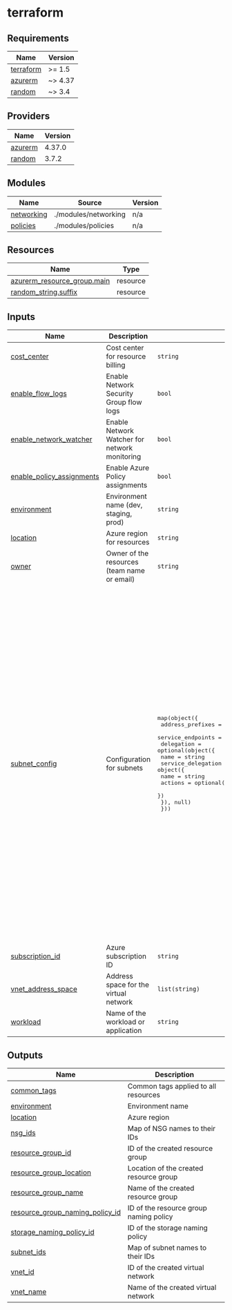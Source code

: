 # terraform

<!-- BEGIN_TF_DOCS -->
## Requirements

| Name | Version |
|------|---------|
| <a name="requirement_terraform"></a> [terraform](#requirement\_terraform) | >= 1.5 |
| <a name="requirement_azurerm"></a> [azurerm](#requirement\_azurerm) | ~> 4.37 |
| <a name="requirement_random"></a> [random](#requirement\_random) | ~> 3.4 |

## Providers

| Name | Version |
|------|---------|
| <a name="provider_azurerm"></a> [azurerm](#provider\_azurerm) | 4.37.0 |
| <a name="provider_random"></a> [random](#provider\_random) | 3.7.2 |

## Modules

| Name | Source | Version |
|------|--------|---------|
| <a name="module_networking"></a> [networking](#module\_networking) | ./modules/networking | n/a |
| <a name="module_policies"></a> [policies](#module\_policies) | ./modules/policies | n/a |

## Resources

| Name | Type |
|------|------|
| [azurerm_resource_group.main](https://registry.terraform.io/providers/hashicorp/azurerm/latest/docs/resources/resource_group) | resource |
| [random_string.suffix](https://registry.terraform.io/providers/hashicorp/random/latest/docs/resources/string) | resource |

## Inputs

| Name | Description | Type | Default | Required |
|------|-------------|------|---------|:--------:|
| <a name="input_cost_center"></a> [cost\_center](#input\_cost\_center) | Cost center for resource billing | `string` | `"development"` | no |
| <a name="input_enable_flow_logs"></a> [enable\_flow\_logs](#input\_enable\_flow\_logs) | Enable Network Security Group flow logs | `bool` | `true` | no |
| <a name="input_enable_network_watcher"></a> [enable\_network\_watcher](#input\_enable\_network\_watcher) | Enable Network Watcher for network monitoring | `bool` | `true` | no |
| <a name="input_enable_policy_assignments"></a> [enable\_policy\_assignments](#input\_enable\_policy\_assignments) | Enable Azure Policy assignments | `bool` | `true` | no |
| <a name="input_environment"></a> [environment](#input\_environment) | Environment name (dev, staging, prod) | `string` | `"dev"` | no |
| <a name="input_location"></a> [location](#input\_location) | Azure region for resources | `string` | `"East US"` | no |
| <a name="input_owner"></a> [owner](#input\_owner) | Owner of the resources (team name or email) | `string` | `"platform-team"` | no |
| <a name="input_subnet_config"></a> [subnet\_config](#input\_subnet\_config) | Configuration for subnets | <pre>map(object({<br>    address_prefixes  = list(string)<br>    service_endpoints = optional(list(string), [])<br>    delegation = optional(object({<br>      name = string<br>      service_delegation = object({<br>        name    = string<br>        actions = optional(list(string), [])<br>      })<br>    }), null)<br>  }))</pre> | <pre>{<br>  "appservice": {<br>    "address_prefixes": [<br>      "10.0.2.0/24"<br>    ],<br>    "delegation": {<br>      "name": "app-service-delegation",<br>      "service_delegation": {<br>        "actions": [<br>          "Microsoft.Network/virtualNetworks/subnets/action"<br>        ],<br>        "name": "Microsoft.Web/serverFarms"<br>      }<br>    },<br>    "service_endpoints": [<br>      "Microsoft.Storage",<br>      "Microsoft.KeyVault"<br>    ]<br>  },<br>  "default": {<br>    "address_prefixes": [<br>      "10.0.1.0/24"<br>    ],<br>    "service_endpoints": []<br>  },<br>  "functions": {<br>    "address_prefixes": [<br>      "10.0.3.0/24"<br>    ],<br>    "service_endpoints": [<br>      "Microsoft.Storage",<br>      "Microsoft.KeyVault"<br>    ]<br>  },<br>  "privateendpoints": {<br>    "address_prefixes": [<br>      "10.0.4.0/24"<br>    ],<br>    "service_endpoints": []<br>  }<br>}</pre> | no |
| <a name="input_subscription_id"></a> [subscription\_id](#input\_subscription\_id) | Azure subscription ID | `string` | n/a | yes |
| <a name="input_vnet_address_space"></a> [vnet\_address\_space](#input\_vnet\_address\_space) | Address space for the virtual network | `list(string)` | <pre>[<br>  "10.0.0.0/16"<br>]</pre> | no |
| <a name="input_workload"></a> [workload](#input\_workload) | Name of the workload or application | `string` | `"azpolicy"` | no |

## Outputs

| Name | Description |
|------|-------------|
| <a name="output_common_tags"></a> [common\_tags](#output\_common\_tags) | Common tags applied to all resources |
| <a name="output_environment"></a> [environment](#output\_environment) | Environment name |
| <a name="output_location"></a> [location](#output\_location) | Azure region |
| <a name="output_nsg_ids"></a> [nsg\_ids](#output\_nsg\_ids) | Map of NSG names to their IDs |
| <a name="output_resource_group_id"></a> [resource\_group\_id](#output\_resource\_group\_id) | ID of the created resource group |
| <a name="output_resource_group_location"></a> [resource\_group\_location](#output\_resource\_group\_location) | Location of the created resource group |
| <a name="output_resource_group_name"></a> [resource\_group\_name](#output\_resource\_group\_name) | Name of the created resource group |
| <a name="output_resource_group_naming_policy_id"></a> [resource\_group\_naming\_policy\_id](#output\_resource\_group\_naming\_policy\_id) | ID of the resource group naming policy |
| <a name="output_storage_naming_policy_id"></a> [storage\_naming\_policy\_id](#output\_storage\_naming\_policy\_id) | ID of the storage naming policy |
| <a name="output_subnet_ids"></a> [subnet\_ids](#output\_subnet\_ids) | Map of subnet names to their IDs |
| <a name="output_vnet_id"></a> [vnet\_id](#output\_vnet\_id) | ID of the created virtual network |
| <a name="output_vnet_name"></a> [vnet\_name](#output\_vnet\_name) | Name of the created virtual network |
<!-- END_TF_DOCS -->
